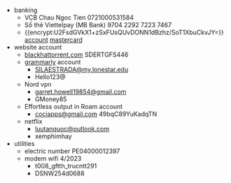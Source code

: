 - banking
    - VCB Chau Ngoc Tien 0721000531584
    - Số thẻ Viettelpay (MB Bank) 9704 2292 7223 7467 
    - {{encrypt:U2FsdGVkX1+zSxFUsQUvDONN1dBzhz/SoT1XbuCkvJY=}} [account](<account.md>) [mastercard](<mastercard.md>)
- website account
    - [blackhattorrent.com](http://blackhattorrent.com)  SDERTGFS446
    - [grammarly](<grammarly.md>) account
        - SILAESTRADA@my.lonestar.edu
        - Hello123@ 
    - Nord vpn 
        - garret.howell19854@gmail.com
        - GMoney85
    - Effortless output in Roam account
        - cociapps@gmail.com
49bqC89YuKadqTN
    - netflix
        - luutanquoc@outlook.com
        - xemphimhay
- utilities
    - electric number PE04000012397
    - modem wifi 4/2023
        - t008_gftth_trucntt291
        - DSNW254d0688
